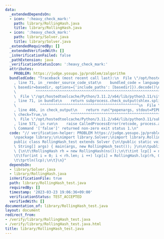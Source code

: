```yaml
---
data:
  _extendedDependsOn:
  - icon: ':heavy_check_mark:'
    path: library/RollingHash.java
    title: library/RollingHash.java
  - icon: ':heavy_check_mark:'
    path: library/Solver.java
    title: library/Solver.java
  _extendedRequiredBy: []
  _extendedVerifiedWith: []
  _isVerificationFailed: false
  _pathExtension: java
  _verificationStatusIcon: ':heavy_check_mark:'
  attributes:
    PROBLEM: https://judge.yosupo.jp/problem/zalgorithm
  bundledCode: "Traceback (most recent call last):\n  File \"/opt/hostedtoolcache/Python/3.11.2/x64/lib/python3.11/site-packages/onlinejudge_verify/documentation/build.py\"\
    , line 71, in _render_source_code_stat\n    bundled_code = language.bundle(stat.path,\
    \ basedir=basedir, options={'include_paths': [basedir]}).decode()\n          \
    \         ^^^^^^^^^^^^^^^^^^^^^^^^^^^^^^^^^^^^^^^^^^^^^^^^^^^^^^^^^^^^^^^^^^^^^^^^^^^^^^^^^\n\
    \  File \"/opt/hostedtoolcache/Python/3.11.2/x64/lib/python3.11/site-packages/onlinejudge_verify/languages/user_defined.py\"\
    , line 71, in bundle\n    return subprocess.check_output(shlex.split(command))\n\
    \           ^^^^^^^^^^^^^^^^^^^^^^^^^^^^^^^^^^^^^^^^^^^^^\n  File \"/opt/hostedtoolcache/Python/3.11.2/x64/lib/python3.11/subprocess.py\"\
    , line 466, in check_output\n    return run(*popenargs, stdout=PIPE, timeout=timeout,\
    \ check=True,\n           ^^^^^^^^^^^^^^^^^^^^^^^^^^^^^^^^^^^^^^^^^^^^^^^^^^^^^^^^^\n\
    \  File \"/opt/hostedtoolcache/Python/3.11.2/x64/lib/python3.11/subprocess.py\"\
    , line 571, in run\n    raise CalledProcessError(retcode, process.args,\nsubprocess.CalledProcessError:\
    \ Command '['false']' returned non-zero exit status 1.\n"
  code: "// verification-helper: PROBLEM https://judge.yosupo.jp/problem/zalgorithm\n\
    \npackage library;\n\nimport library.Solver;\nimport library.RollingHash;\n\n\
    public class RollingHash_test extends Solver {\n\tpublic static void main(final\
    \ String[] args) { main(args, new RollingHash_test()); }\n\n\tpublic void solve()\
    \ {\n\t\tRollingHash rh = new RollingHash(ns());\n\t\tint lcp[] = new int[rh.len];\n\
    \t\tfor(int i = 0; i < rh.len; i ++) lcp[i] = RollingHash.lcp(rh, 0, rh, i);\n\
    \t\tprtln(lcp);\n\t}\n}"
  dependsOn:
  - library/Solver.java
  - library/RollingHash.java
  isVerificationFile: true
  path: library/RollingHash_test.java
  requiredBy: []
  timestamp: '2023-03-23 19:06:36+09:00'
  verificationStatus: TEST_ACCEPTED
  verifiedWith: []
documentation_of: library/RollingHash_test.java
layout: document
redirect_from:
- /verify/library/RollingHash_test.java
- /verify/library/RollingHash_test.java.html
title: library/RollingHash_test.java
---
```

